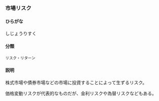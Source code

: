 <div style="display:none;">

## [あ行](securities-terms?id=あ行)
## [か行](securities-terms?id=か行)
## [さ行](securities-terms?id=さ行)

</div>

### 市場リスク

#### ひらがな

しじょうりすく

#### 分類

`リスク・リターン`

#### 説明

株式市場や債券市場などの市場に投資することによって生ずるリスク。
価格変動リスクが代表的なものだが、金利リスクや為替リスクなどもある。

<div style="display:none;">

## [た行](securities-terms?id=た行)
## [な行](securities-terms?id=な行)
## [は行](securities-terms?id=は行)
## [ま行](securities-terms?id=ま行)
## [や行](securities-terms?id=や行)
## [ら行](securities-terms?id=ら行)
## [わ行](securities-terms?id=わ行)
## [英数字・記号](securities-terms?id=英数字・記号)

</div>

